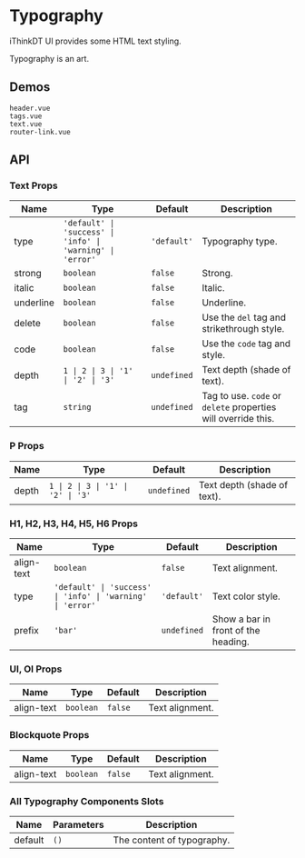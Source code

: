 # Typography

iThinkDT UI provides some HTML text styling.

Typography is an art.

## Demos

```demo
header.vue
tags.vue
text.vue
router-link.vue
```

## API

### Text Props

| Name | Type | Default | Description |
| --- | --- | --- | --- |
| type | `'default' \| 'success' \| 'info' \| 'warning' \| 'error'` | `'default'` | Typography type. |
| strong | `boolean` | `false` | Strong. |
| italic | `boolean` | `false` | Italic. |
| underline | `boolean` | `false` | Underline. |
| delete | `boolean` | `false` | Use the `del` tag and strikethrough style. |
| code | `boolean` | `false` | Use the `code` tag and style. |
| depth | `1 \| 2 \| 3 \| '1' \| '2' \| '3'` | `undefined` | Text depth (shade of text). |
| tag | `string` | `undefined` | Tag to use. `code` or `delete` properties will override this. |

### P Props

| Name | Type | Default | Description |
| --- | --- | --- | --- |
| depth | `1 \| 2 \| 3 \| '1' \| '2' \| '3'` | `undefined` | Text depth (shade of text). |

### H1, H2, H3, H4, H5, H6 Props

| Name | Type | Default | Description |
| --- | --- | --- | --- |
| align-text | `boolean` | `false` | Text alignment. |
| type | `'default' \| 'success' \| 'info' \| 'warning' \| 'error'` | `'default'` | Text color style. |
| prefix | `'bar'` | `undefined` | Show a bar in front of the heading. |

### Ul, Ol Props

| Name       | Type      | Default | Description     |
| ---------- | --------- | ------- | --------------- |
| align-text | `boolean` | `false` | Text alignment. |

### Blockquote Props

| Name       | Type      | Default | Description     |
| ---------- | --------- | ------- | --------------- |
| align-text | `boolean` | `false` | Text alignment. |

### All Typography Components Slots

| Name    | Parameters | Description                |
| ------- | ---------- | -------------------------- |
| default | `()`       | The content of typography. |
